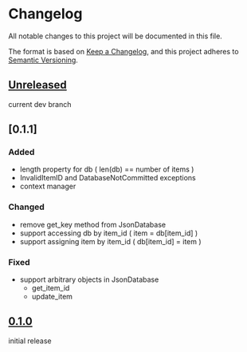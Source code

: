 # Changelog

All notable changes to this project will be documented in this file.

The format is based on [Keep a Changelog](https://keepachangelog.com/en/1.0.0/),
and this project adheres to [Semantic Versioning](https://semver.org/spec/v2.0.0.html).

## [Unreleased]

current dev branch


## [0.1.1]

### Added

- length property for db ( len(db) == number of items )
- InvalidItemID and DatabaseNotCommitted exceptions
- context manager

### Changed

- remove get_key method from JsonDatabase
- support accessing db by item_id ( item = db[item_id] )
- support assigning item by item_id ( db[item_id] = item )

### Fixed

- support arbitrary objects in JsonDatabase
    - get_item_id
    - update_item

## [0.1.0]

initial release


[unreleased]: https://github.com/OpenJarbas/json_database/tree/dev
[0.1.0]: https://github.com/OpenJarbas/json_database/tree/0.1.0
